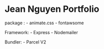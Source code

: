 # Jean Nguyen Portfolio

package : - animate.css
          - fontawsome
      
Framework: - Express
           - Nodemailer
          
Bundler: - Parcel V2
         
